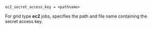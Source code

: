     ec2_secret_access_key = <pathname>

For grid type **ec2** jobs, specifies the path and file name containing
the secret access key.
